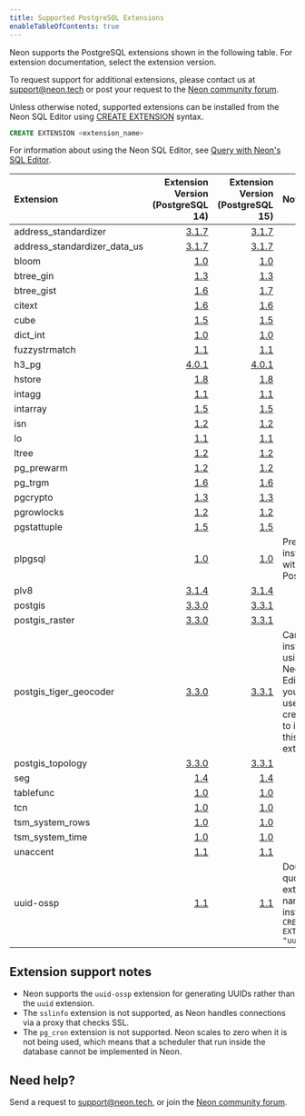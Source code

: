 ```yaml
---
title: Supported PostgreSQL Extensions
enableTableOfContents: true
---
```


Neon supports the PostgreSQL extensions shown in the following table. For extension documentation, select the extension version.

To request support for additional extensions, please contact us at [support@neon.tech](mailto:support@neon.tech) or post your request to the [Neon community forum](https://community.neon.tech/).

Unless otherwise noted, supported extensions can be installed from the Neon SQL Editor using [CREATE EXTENSION](https://www.postgresql.org/docs/14/sql-createextension.html) syntax.

```sql
CREATE EXTENSION <extension_name>
```

For information about using the Neon SQL Editor, see [Query with Neon's SQL Editor](../../get-started-with-neon/query-with-neon-sql-editor).

<a id="default-extensions/"></a>

| Extension                | Extension Version (PostgreSQL 14)                               | Extension Version (PostgreSQL 15)                                |Note                                                                                                                |
| :------------------------| --------------------------------------------------------------: | ----------------------------------------------------------------:| :------------------------------------------------------------------------------------------------------------------|
| address_standardizer     | [3.1.7](https://postgis.net/docs/Extras.html#Address_Standardizer)  | [3.1.7](https://postgis.net/docs/Extras.html#Address_Standardizer)  |                                                                                                             |
| address_standardizer_data_us     | [3.1.7](https://postgis.net/docs/Extras.html#Address_Standardizer)        | [3.1.7](https://postgis.net/docs/Extras.html#Address_Standardizer) |                                                                                                |
| bloom                | [1.0](https://www.postgresql.org/docs/14/bloom.html)        | [1.0](https://www.postgresql.org/docs/15/bloom.html)                     |                                                                                                                    |
| btree_gin                | [1.3](https://www.postgresql.org/docs/14/btree-gin.html)        | [1.3](https://www.postgresql.org/docs/15/btree-gin.html)         |                                                                                                                    |
| btree_gist               | [1.6](https://www.postgresql.org/docs/14/btree-gist.html)       | [1.7](https://www.postgresql.org/docs/15/btree-gist.html)        |                                                                                                                    |
| citext                   | [1.6](https://www.postgresql.org/docs/14/citext.html)           | [1.6](https://www.postgresql.org/docs/15/citext.html)            |                                                                                                                    |
| cube                     | [1.5](https://www.postgresql.org/docs/14/cube.html)             | [1.5](https://www.postgresql.org/docs/15/cube.html)              |                                                                                                                    |
| dict_int                 | [1.0](https://www.postgresql.org/docs/14/dict-int.html)         | [1.0](https://www.postgresql.org/docs/15/dict-int.html)          |                                                                                                                    |
| fuzzystrmatch            | [1.1](https://www.postgresql.org/docs/14/fuzzystrmatch.html)    | [1.1](https://www.postgresql.org/docs/15/fuzzystrmatch.html)     |                                                                                                                    |
| h3_pg                    | [4.0.1](https://github.com/zachasme/h3-pg/blob/main/docs/api.md)| [4.0.1](https://github.com/zachasme/h3-pg/blob/main/docs/api.md) |                                                                                                                    |
| hstore                   | [1.8](https://www.postgresql.org/docs/14/hstore.html)           | [1.8](https://www.postgresql.org/docs/15/hstore.html)            |                                                                                                                    |
| intagg                   | [1.1](https://www.postgresql.org/docs/14/intagg.html)           | [1.1](https://www.postgresql.org/docs/15/intagg.html)            |                                                                                                                    |
| intarray                 | [1.5](https://www.postgresql.org/docs/14/intarray.html)         | [1.5](https://www.postgresql.org/docs/15/intarray.html)          |                                                                                                                    |
| isn                      | [1.2](https://www.postgresql.org/docs/14/isn.html)              | [1.2](https://www.postgresql.org/docs/15/isn.html)               |                                                                                                                    |
| lo                       | [1.1](https://www.postgresql.org/docs/14/lo.html)               | [1.1](https://www.postgresql.org/docs/15/lo.html)                |                                                                                                                    |
| ltree                    | [1.2](https://www.postgresql.org/docs/14/ltree.html)            | [1.2](https://www.postgresql.org/docs/15/ltree.html)             |                                                                                                                    |
| pg_prewarm               | [1.2](https://www.postgresql.org/docs/14/pgprewarm.html)        | [1.2](https://www.postgresql.org/docs/15/pgprewarm.html)         |                                                                                                                    |
| pg_trgm                  | [1.6](https://www.postgresql.org/docs/14/pgtrgm.html)           | [1.6](https://www.postgresql.org/docs/15/pgtrgm.html)            |                                                                                                                    |
| pgcrypto                 | [1.3](https://www.postgresql.org/docs/14/pgcrypto.html)         | [1.3](https://www.postgresql.org/docs/15/pgcrypto.html)          |                                                                                                                    |
| pgrowlocks               | [1.2](https://www.postgresql.org/docs/14/pgrowlocks.html)       | [1.2](https://www.postgresql.org/docs/15/pgrowlocks.html)        |                                                                                                                    |
| pgstattuple              | [1.5](https://www.postgresql.org/docs/14/pgstattuple.html)      | [1.5](https://www.postgresql.org/docs/15/pgstattuple.html)       |                                                                                                                    |
| plpgsql                  | [1.0](https://www.postgresql.org/docs/14/plpgsql.html)          | [1.0](https://www.postgresql.org/docs/15/plpgsql.html)           | Pre-installed with PostgreSQL.                                                                                     |
| plv8                     | [3.1.4](https://plv8.github.io/)                                | [3.1.4](https://plv8.github.io/)                                 |                                                                                                                    |
| postgis                  | [3.3.0](https://postgis.net/)                                   | [3.3.1](https://postgis.net/)                                    |                                                                                                                    |
| postgis_raster           | [3.3.0](https://postgis.net/docs/RT_reference.html)             | [3.3.1](https://postgis.net/docs/RT_reference.html)              |                                                                                                                    |
| postgis_tiger_geocoder   | [3.3.0](https://postgis.net/docs/Extras.html#Tiger_Geocoder)    | [3.3.1](https://postgis.net/docs/Extras.html#Tiger_Geocoder)     | Cannot be installed using the Neon SQL Editor. Use your `psql` user credentials to install this extension.         |
| postgis_topology         | [3.3.0](https://www.postgis.net/docs/Topology.html)             | [3.3.1](https://www.postgis.net/docs/Topology.html)              |                                                                                                                    |
| seg                      | [1.4](https://www.postgresql.org/docs/14/seg.html)              | [1.4](https://www.postgresql.org/docs/15/seg.html)               |                                                                                                                    |
| tablefunc                | [1.0](https://www.postgresql.org/docs/14/tablefunc.html)        | [1.0](https://www.postgresql.org/docs/15/tablefunc.html)         |                                                                                                                    |
| tcn                      | [1.0](https://www.postgresql.org/docs/14/tcn.html)              | [1.0](https://www.postgresql.org/docs/15/tcn.html)               |                                                                                                                    |
| tsm_system_rows          | [1.0](https://www.postgresql.org/docs/14/tsm-system-rows.html)  | [1.0](https://www.postgresql.org/docs/15/tsm-system-rows.html)   |                                                                                                                    |
| tsm_system_time          | [1.0](https://www.postgresql.org/docs/14/tsm-system-time.html)  | [1.0](https://www.postgresql.org/docs/15/tsm-system-time.html)   |                                                                                                                    |
| unaccent                 | [1.1](https://www.postgresql.org/docs/14/unaccent.html)         | [1.1](https://www.postgresql.org/docs/15/unaccent.html)          |                                                                                                                    |
| uuid-ossp                | [1.1](https://www.postgresql.org/docs/14/uuid-ossp.html)        | [1.1](https://www.postgresql.org/docs/15/uuid-ossp.html)         | Double-quote the extension name when installing: `CREATE EXTENSION "uuid-ossp"`                                    |

## Extension support notes

- Neon supports the `uuid-ossp` extension for generating UUIDs rather than the `uuid` extension.
- The `sslinfo` extension is not supported, as Neon handles connections via a proxy that checks SSL.
- The `pg_cron` extension is not supported. Neon scales to zero when it is not being used, which means that a scheduler that run inside the database cannot be implemented in Neon.

## Need help?

Send a request to [support@neon.tech](mailto:support@neon.tech), or join the [Neon community forum](https://community.neon.tech/).
